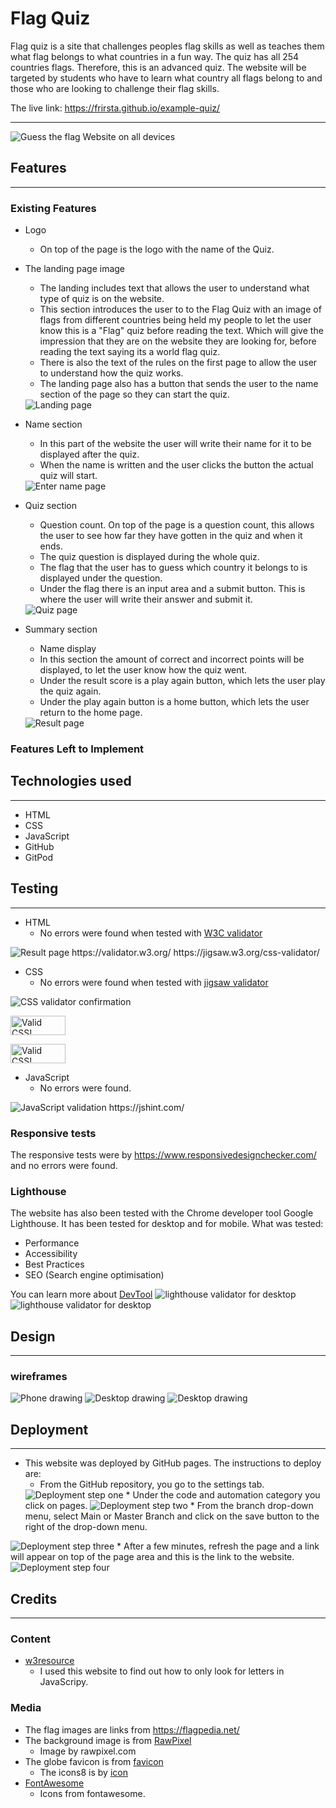 # Flag Quiz 


Flag quiz is a site that challenges peoples flag skills as well as teaches them what flag belongs to what countries in a fun way. The quiz has all 254 countries flags. Therefore, this is an advanced quiz. The website will be targeted by students who have to learn what country all flags belong to and those who are looking to challenge their flag skills.

The live link: https://frirsta.github.io/example-quiz/


---
<img src="assets/images/readme/all-devices.png" alt="Guess the flag Website on all devices">

## Features
---

### Existing Features

* Logo
  * On top of the page is the logo with the name of the Quiz.
  
* The landing page image
  * The landing includes text that allows the user to understand what type of quiz is on the website.
  * This section introduces the user to to the Flag Quiz with an image of flags from different countries being held my people to let the user know this is a "Flag" quiz before reading the text. Which will give the impression that they are on the website they are looking for, before reading the text saying its a world flag quiz.
  * There is also the text of the rules on the first page to allow the user to understand how the quiz works.
  * The landing page also has a button that sends the user to the name section of the page so they can start the quiz.
  <img src="assets/images/readme/start-section.png" alt="Landing page">

* Name section 
  * In this part of the website the user will write their name for it to be displayed after the quiz.
  * When the name is written and the user clicks the button the actual quiz will start.
  <img src="assets/images/readme/name-section.png" alt="Enter name page">

* Quiz section
  * Question count. On top of the page is a question count, this allows the user to see how far they have gotten in the quiz and when it ends.
  * The quiz question is displayed during the whole quiz.
  * The flag that the user has to guess which country it belongs to is displayed under the question.
  * Under the flag there is an input area and a submit button. This is where the user will write their answer and submit it. 
  <img src="assets/images/readme/quiz-section.png" alt="Quiz page">
* Summary section 
  * Name display
  * In this section the amount of correct and incorrect points will be displayed, to let the user know how the quiz went.
  * Under the result score is a play again button, which lets the user play the quiz again.
  * Under the play again button is a home button, which lets the user return to the home page.

  <img src="assets/images/readme/summary-section.png" alt="Result page">


### Features Left to Implement 


## Technologies used
---
  * HTML
  * CSS
  * JavaScript 
  * GitHub 
  * GitPod

## Testing 
---
* HTML
  * No errors were found when tested with [W3C validator](https://validator.w3.org/)
<img src="assets/images/readme/html-validator.png" alt="Result page">
https://validator.w3.org/
https://jigsaw.w3.org/css-validator/


* CSS
  * No errors were found when tested with [jigsaw validator](https://jigsaw.w3.org/css-validator/)
<img src="assets/images/readme/css-validator.png" alt="CSS validator confirmation">


<p>
    <a href="https://jigsaw.w3.org/css-validator/check/referer">
        <img style="border:0;width:88px;height:31px"
            src="https://jigsaw.w3.org/css-validator/images/vcss"
            alt="Valid CSS!" />
    </a>
</p>
        
<p>
    <a href="https://jigsaw.w3.org/css-validator/check/referer">
        <img style="border:0;width:88px;height:31px"
            src="https://jigsaw.w3.org/css-validator/images/vcss-blue"
            alt="Valid CSS!" />
    </a>
</p>
    

* JavaScript
  * No errors were found.
<img src="assets/images/readme/jshint-flagdata.png" alt="JavaScript validation">
https://jshint.com/


### Responsive tests

The responsive tests were by https://www.responsivedesignchecker.com/ and no errors were found.

### Lighthouse
The website has also been tested with the Chrome developer tool Google Lighthouse. It has been tested for desktop and for mobile. What was tested:
*  Performance
*  Accessibility
*  Best Practices
*  SEO (Search engine optimisation)

You can learn more about [DevTool](https://developer.chrome.com/docs/devtools/)
<img src="assets/images/readme/lighthouse-desktop.png" alt="lighthouse validator for desktop">
<img src="assets/images/readme/lighthouse-mobile.png" alt="lighthouse validator for desktop">


## Design
---
### wireframes
<img src="assets/images/readme/phone-drawing.jpeg" alt="Phone drawing">
<img src="assets/images/readme/desktop-drawing.jpeg" alt="Desktop drawing">
<img src="assets/images/readme/desktop-drawing-one.jpeg" alt="Desktop drawing">


## Deployment
---
* This website was deployed by GitHub pages. The instructions to deploy are:
  * From the GitHub repository, you go to the settings tab.
  <img src="assets/images/readme/deploy-one.png" alt="Deployment step one">
  * Under the code and automation category you click on pages. 
  <img src="assets/images/readme/deploy-two.png" alt="Deployment step two">
  * From the branch drop-down menu, select Main or Master Branch and click on the save button to the right of the drop-down menu.
<img src="assets/images/readme/deploy-three.png" alt="Deployment step three">
  * After a few minutes, refresh the page and a link will appear on top of the page area and this is the link to the website.
  <img src="assets/images/readme/deploy-four.png" alt="Deployment step four">


## Credits
---

### Content

* [w3resource](https://www.w3resource.com/javascript/form/all-letters-field.php)
  * I used this website to find out how to only look for letters in JavaScripy. 

### Media


* The flag images are links from https://flagpedia.net/
* The background image is from [RawPixel](https://www.rawpixel.com/image/654277/free-image-rawpixel)
  * Image by rawpixel.com
* The globe favicon is from [favicon](https://icons8.com/icon/63766/globe")
  * The icons8 is by [icon](https://icons8.com)  
* [FontAwesome](https://fontawesome.com/)
  * Icons from fontawesome.

